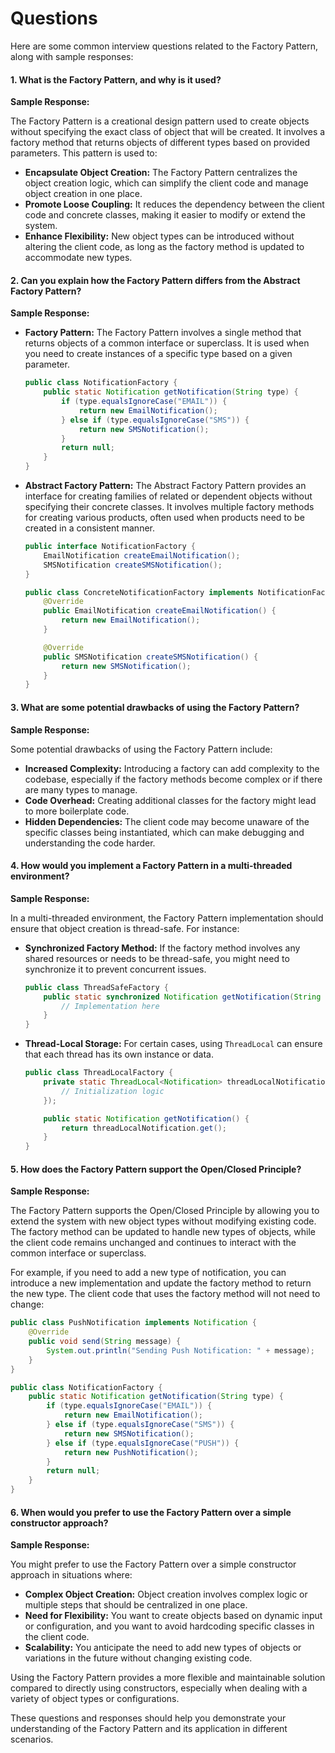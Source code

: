 # Questions

Here are some common interview questions related to the Factory Pattern, along with sample responses:

#### 1. **What is the Factory Pattern, and why is it used?**

**Sample Response:**

The Factory Pattern is a creational design pattern used to create objects without specifying the exact class of object that will be created. It involves a factory method that returns objects of different types based on provided parameters. This pattern is used to:

* **Encapsulate Object Creation:** The Factory Pattern centralizes the object creation logic, which can simplify the client code and manage object creation in one place.
* **Promote Loose Coupling:** It reduces the dependency between the client code and concrete classes, making it easier to modify or extend the system.
* **Enhance Flexibility:** New object types can be introduced without altering the client code, as long as the factory method is updated to accommodate new types.

#### 2. **Can you explain how the Factory Pattern differs from the Abstract Factory Pattern?**

**Sample Response:**

*   **Factory Pattern:** The Factory Pattern involves a single method that returns objects of a common interface or superclass. It is used when you need to create instances of a specific type based on a given parameter.

    ```java
    public class NotificationFactory {
        public static Notification getNotification(String type) {
            if (type.equalsIgnoreCase("EMAIL")) {
                return new EmailNotification();
            } else if (type.equalsIgnoreCase("SMS")) {
                return new SMSNotification();
            }
            return null;
        }
    }
    ```
*   **Abstract Factory Pattern:** The Abstract Factory Pattern provides an interface for creating families of related or dependent objects without specifying their concrete classes. It involves multiple factory methods for creating various products, often used when products need to be created in a consistent manner.

    ```java
    public interface NotificationFactory {
        EmailNotification createEmailNotification();
        SMSNotification createSMSNotification();
    }

    public class ConcreteNotificationFactory implements NotificationFactory {
        @Override
        public EmailNotification createEmailNotification() {
            return new EmailNotification();
        }

        @Override
        public SMSNotification createSMSNotification() {
            return new SMSNotification();
        }
    }
    ```

#### 3. **What are some potential drawbacks of using the Factory Pattern?**

**Sample Response:**

Some potential drawbacks of using the Factory Pattern include:

* **Increased Complexity:** Introducing a factory can add complexity to the codebase, especially if the factory methods become complex or if there are many types to manage.
* **Code Overhead:** Creating additional classes for the factory might lead to more boilerplate code.
* **Hidden Dependencies:** The client code may become unaware of the specific classes being instantiated, which can make debugging and understanding the code harder.

#### 4. **How would you implement a Factory Pattern in a multi-threaded environment?**

**Sample Response:**

In a multi-threaded environment, the Factory Pattern implementation should ensure that object creation is thread-safe. For instance:

*   **Synchronized Factory Method:** If the factory method involves any shared resources or needs to be thread-safe, you might need to synchronize it to prevent concurrent issues.

    ```java
    public class ThreadSafeFactory {
        public static synchronized Notification getNotification(String type) {
            // Implementation here
        }
    }
    ```
*   **Thread-Local Storage:** For certain cases, using `ThreadLocal` can ensure that each thread has its own instance or data.

    ```java
    public class ThreadLocalFactory {
        private static ThreadLocal<Notification> threadLocalNotification = ThreadLocal.withInitial(() -> {
            // Initialization logic
        });

        public static Notification getNotification() {
            return threadLocalNotification.get();
        }
    }
    ```

#### 5. **How does the Factory Pattern support the Open/Closed Principle?**

**Sample Response:**

The Factory Pattern supports the Open/Closed Principle by allowing you to extend the system with new object types without modifying existing code. The factory method can be updated to handle new types of objects, while the client code remains unchanged and continues to interact with the common interface or superclass.

For example, if you need to add a new type of notification, you can introduce a new implementation and update the factory method to return the new type. The client code that uses the factory method will not need to change:

```java
public class PushNotification implements Notification {
    @Override
    public void send(String message) {
        System.out.println("Sending Push Notification: " + message);
    }
}

public class NotificationFactory {
    public static Notification getNotification(String type) {
        if (type.equalsIgnoreCase("EMAIL")) {
            return new EmailNotification();
        } else if (type.equalsIgnoreCase("SMS")) {
            return new SMSNotification();
        } else if (type.equalsIgnoreCase("PUSH")) {
            return new PushNotification();
        }
        return null;
    }
}
```

#### 6. **When would you prefer to use the Factory Pattern over a simple constructor approach?**

**Sample Response:**

You might prefer to use the Factory Pattern over a simple constructor approach in situations where:

* **Complex Object Creation:** Object creation involves complex logic or multiple steps that should be centralized in one place.
* **Need for Flexibility:** You want to create objects based on dynamic input or configuration, and you want to avoid hardcoding specific classes in the client code.
* **Scalability:** You anticipate the need to add new types of objects or variations in the future without changing existing code.

Using the Factory Pattern provides a more flexible and maintainable solution compared to directly using constructors, especially when dealing with a variety of object types or configurations.

These questions and responses should help you demonstrate your understanding of the Factory Pattern and its application in different scenarios.
